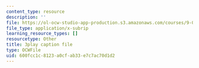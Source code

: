 ```yaml
---
content_type: resource
description: ''
file: https://ol-ocw-studio-app-production.s3.amazonaws.com/courses/9-00sc-introduction-to-psychology-fall-2011/600fcc1c8123a0cfab33e7c7ac70d1d2_syXplPKQb_o.srt
file_type: application/x-subrip
learning_resource_types: []
resourcetype: Other
title: 3play caption file
type: OCWFile
uid: 600fcc1c-8123-a0cf-ab33-e7c7ac70d1d2
---
```

